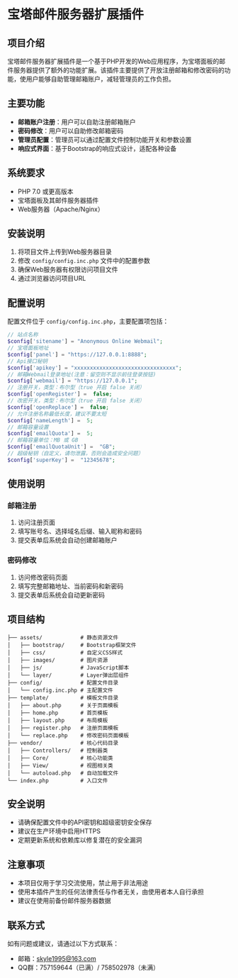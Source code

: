 # 宝塔邮件服务器扩展插件

## 项目介绍

宝塔邮件服务器扩展插件是一个基于PHP开发的Web应用程序，为宝塔面板的邮件服务器提供了额外的功能扩展。该插件主要提供了开放注册邮箱和修改密码的功能，使用户能够自助管理邮箱账户，减轻管理员的工作负担。

## 主要功能

- **邮箱账户注册**：用户可以自助注册邮箱账户
- **密码修改**：用户可以自助修改邮箱密码
- **管理员配置**：管理员可以通过配置文件控制功能开关和参数设置
- **响应式界面**：基于Bootstrap的响应式设计，适配各种设备

## 系统要求

- PHP 7.0 或更高版本
- 宝塔面板及其邮件服务器插件
- Web服务器（Apache/Nginx）

## 安装说明

1. 将项目文件上传到Web服务器目录
2. 修改 `config/config.inc.php` 文件中的配置参数
3. 确保Web服务器有权限访问项目文件
4. 通过浏览器访问项目URL

## 配置说明

配置文件位于 `config/config.inc.php`，主要配置项包括：

```php
// 站点名称
$config['sitename'] = "Anonymous Online Webmail";
// 宝塔面板地址
$config['panel'] = "https://127.0.0.1:8888";
// Api接口秘钥
$config['apikey'] = "xxxxxxxxxxxxxxxxxxxxxxxxxxxxxxxx";
// 邮箱Webmail登录地址(注意：留空则不显示前往登录按钮)
$config['webmail'] = "https://127.0.0.1";
// 注册开关，类型：布尔型（true 开启 false 关闭）
$config['openRegister'] =  false;
// 改密开关，类型：布尔型（true 开启 false 关闭）
$config['openReplace'] =  false;
// 允许注册名称最低长度，建议不要太短
$config['nameLength'] =  5;
// 邮箱容量设置
$config['emailQuota'] =  5;
// 邮箱容量单位：MB 或 GB
$config['emailQuotaUnit'] =  "GB";
// 超级秘钥（自定义，请勿泄露，否则会造成安全问题）
$config['superKey'] =  "12345678";
```

## 使用说明

### 邮箱注册

1. 访问注册页面
2. 填写账号名、选择域名后缀、输入昵称和密码
3. 提交表单后系统会自动创建邮箱账户

### 密码修改

1. 访问修改密码页面
2. 填写完整邮箱地址、当前密码和新密码
3. 提交表单后系统会自动更新密码

## 项目结构

```
├── assets/            # 静态资源文件
│   ├── bootstrap/     # Bootstrap框架文件
│   ├── css/           # 自定义CSS样式
│   ├── images/        # 图片资源
│   ├── js/            # JavaScript脚本
│   └── layer/         # Layer弹出层组件
├── config/            # 配置文件目录
│   └── config.inc.php # 主配置文件
├── template/          # 模板文件目录
│   ├── about.php      # 关于页面模板
│   ├── home.php       # 首页模板
│   ├── layout.php     # 布局模板
│   ├── register.php   # 注册页面模板
│   └── replace.php    # 修改密码页面模板
├── vendor/            # 核心代码目录
│   ├── Controllers/   # 控制器类
│   ├── Core/          # 核心功能类
│   ├── View/          # 视图相关类
│   └── autoload.php   # 自动加载文件
└── index.php          # 入口文件
```

## 安全说明

- 请确保配置文件中的API密钥和超级密钥安全保存
- 建议在生产环境中启用HTTPS
- 定期更新系统和依赖库以修复潜在的安全漏洞

## 注意事项

- 本项目仅用于学习交流使用，禁止用于非法用途
- 使用本插件产生的任何法律责任与作者无关，由使用者本人自行承担
- 建议在使用前备份邮件服务器数据

## 联系方式

如有问题或建议，请通过以下方式联系：

- 邮箱：skyle1995@163.com
- QQ群：757159644（已满）/ 758502978（未满）